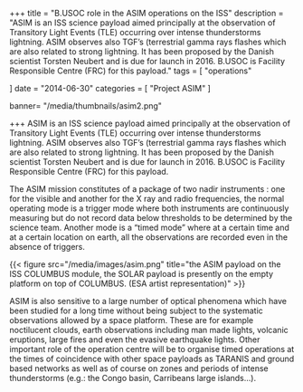 +++
title = "B.USOC role in the ASIM operations on the ISS"
description = "ASIM is an ISS science payload aimed principally at the observation of Transitory Light Events (TLE) occurring over intense thunderstorms lightning. ASIM observes also TGF’s (terrestrial gamma rays flashes which are also related to strong lightning. It has been proposed by the Danish scientist Torsten Neubert and is due for launch in 2016. B.USOC is Facility Responsible Centre (FRC) for this payload."
tags = [
    "operations"
  
]
date = "2014-06-30"
categories = [
   "Project ASIM"
]

banner= "/media/thumbnails/asim2.png"


+++
ASIM is an ISS science payload aimed principally at the observation of Transitory Light Events (TLE) occurring over intense thunderstorms lightning. ASIM observes also TGF’s (terrestrial gamma rays flashes which are also related to strong lightning. It has been proposed by the Danish scientist Torsten Neubert and is due for launch in 2016. B.USOC is Facility Responsible Centre (FRC) for this payload.

The ASIM mission constitutes of a package of two nadir instruments : one for the visible and another for the X ray and radio frequencies, the normal operating mode is a trigger mode where both instruments are continuously measuring but do not record data below thresholds to be determined by the science team. Another mode is a “timed mode” where at a certain time and at a certain location on earth, all the observations are recorded even in the absence of triggers.

{{< figure src="/media/images/asim.png" title="the ASIM payload on the ISS COLUMBUS module, the SOLAR payload is presently on the empty platform on top of COLUMBUS. (ESA artist representation)" >}}

ASIM is also sensitive to a large number of optical phenomena which have been studied for a long time without being subject to the systematic observations allowed by a space platform. These are for example noctilucent clouds, earth observations including man made lights, volcanic eruptions, large fires and even the evasive earthquake lights. Other important role of the operation centre will be to organise timed operations at the times of coincidence with other space payloads as TARANIS and ground based networks as well as of course on zones and periods of intense thunderstorms (e.g.: the Congo basin, Carribeans large islands…).
